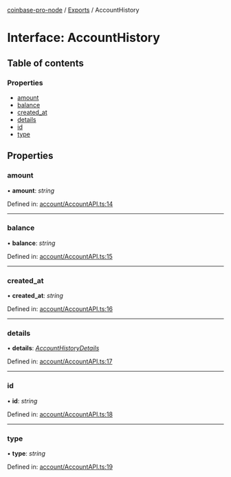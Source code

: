 [coinbase-pro-node](../README.md) / [Exports](../modules.md) / AccountHistory

# Interface: AccountHistory

## Table of contents

### Properties

- [amount](accounthistory.md#amount)
- [balance](accounthistory.md#balance)
- [created_at](accounthistory.md#created_at)
- [details](accounthistory.md#details)
- [id](accounthistory.md#id)
- [type](accounthistory.md#type)

## Properties

### amount

• **amount**: _string_

Defined in: [account/AccountAPI.ts:14](https://github.com/bennycode/coinbase-pro-node/blob/a2d34d0/src/account/AccountAPI.ts#L14)

---

### balance

• **balance**: _string_

Defined in: [account/AccountAPI.ts:15](https://github.com/bennycode/coinbase-pro-node/blob/a2d34d0/src/account/AccountAPI.ts#L15)

---

### created_at

• **created_at**: _string_

Defined in: [account/AccountAPI.ts:16](https://github.com/bennycode/coinbase-pro-node/blob/a2d34d0/src/account/AccountAPI.ts#L16)

---

### details

• **details**: [_AccountHistoryDetails_](accounthistorydetails.md)

Defined in: [account/AccountAPI.ts:17](https://github.com/bennycode/coinbase-pro-node/blob/a2d34d0/src/account/AccountAPI.ts#L17)

---

### id

• **id**: _string_

Defined in: [account/AccountAPI.ts:18](https://github.com/bennycode/coinbase-pro-node/blob/a2d34d0/src/account/AccountAPI.ts#L18)

---

### type

• **type**: _string_

Defined in: [account/AccountAPI.ts:19](https://github.com/bennycode/coinbase-pro-node/blob/a2d34d0/src/account/AccountAPI.ts#L19)
